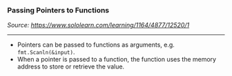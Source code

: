 ### Passing Pointers to Functions
*Source: https://www.sololearn.com/learning/1164/4877/12520/1*

---
- Pointers can be passed to functions as arguments, e.g. `fmt.Scanln(&input)`.
- When a pointer is passed to a function, the function uses the memory address to store or retrieve the value.